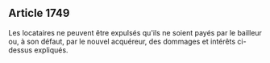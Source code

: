 Article 1749
----
Les locataires ne peuvent être expulsés qu'ils ne soient payés par le bailleur
ou, à son défaut, par le nouvel acquéreur, des dommages et intérêts ci-dessus
expliqués.

